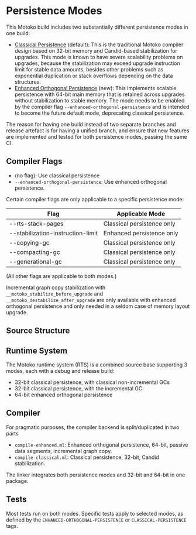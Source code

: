 # Persistence Modes

This Motoko build includes two substantially different persistence modes in one build:

* [Classical Persistence](OldStableMemory.md) (default): 
    This is the traditional Motoko compiler design based on 32-bit memory and Candid-based stabilization for upgrades.
    This mode is known to have severe scalability problems on upgrades, because the stabilization may exceed upgrade instruction limit for stable data amounts, besides other problems such as exponential duplication or stack overflows depending on the data structures.
* [Enhanced Orthogonal Persistence](OrthogonalPersistence.md) (new):
    This implements scalable persistence with 64-bit main memory that is retained across upgrades without stabilization to stable memory.
    The mode needs to be enabled by the compiler flag `--enhanced-orthogonal-persistence` and is intended to become the future default mode, deprecating classical persistence.

The reason for having one build instead of two separate branches and release artefact is for having a unified branch, and ensure that new features are implemented and tested for both persistence modes, passing the same CI.

## Compiler Flags

* (no flag): Use classical persistence
* `--enhanced-orthogonal-persistence`: Use enhanced orthogonal persistence.

Certain compiler flags are only applicable to a specific persistence mode:

Flag              | Applicable Mode
------------------|----------------
--rts-stack-pages | Classical persistence only
--stabilization-instruction-limit | Enhanced persistence only
--copying-gc      | Classical persistence only
--compacting-gc   | Classical persistence only
--generational-gc | Classical persistence only

(All other flags are applicable to both modes.)

Incremental graph copy stabilization with `__motoko_stabilize_before_upgrade` and `__motoko_destabilize_after_upgrade` are only available with enhanced orthogonal persistence and only needed in a seldom case of memory layout upgrade.

## Source Structure

## Runtime System
The Motoko runtime system (RTS) is a combined source base supporting 3 modes, each with a debug and release build:
* 32-bit classical persistence, with classical non-incremental GCs
* 32-bit classical persistence, with the incremental GC
* 64-bit enhanced orthogonal persistence

## Compiler
For pragmatic purposes, the compiler backend is split/duplicated in two parts
* `compile-enhanced.ml`: Enhanced orthogonal persistence, 64-bit, passive data segments, incremental graph copy.
* `compile-classical.ml`: Classical persistence, 32-bit, Candid stabilization.

The linker integrates both persistence modes and 32-bit and 64-bit in one package.

## Tests
Most tests run on both modes. Specific tests apply to selected modes, as defined by the `ENHANCED-ORTHOGONAL-PERSISTENCE` or `CLASSICAL-PERSISTENCE` tags.
